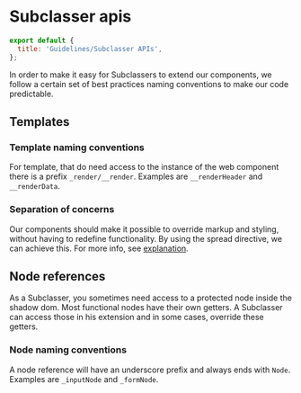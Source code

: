 # Subclasser apis

```js script
export default {
  title: 'Guidelines/Subclasser APIs',
};
```

In order to make it easy for Subclassers to extend our components, we follow a certain set
of best practices naming conventions to make our code predictable.

## Templates

### Template naming conventions

For template, that do need access to the instance of the web component there is a prefix `_render/__render`.
Examples are `__renderHeader` and `__renderData`.

### Separation of concerns

Our components should make it possible to override markup and styling, without having to redefine
functionality.
By using the spread directive, we can achieve this. For more info, see [explanation](https://github.com/ing-bank/lion/issues/591).

## Node references

As a Subclasser, you sometimes need access to a protected node inside the shadow dom.
Most functional nodes have their own getters. A Subclasser can access those in his extension and
in some cases, override these getters.

### Node naming conventions

A node reference will have an underscore prefix and always ends with `Node`.
Examples are `_inputNode` and `_formNode`.
